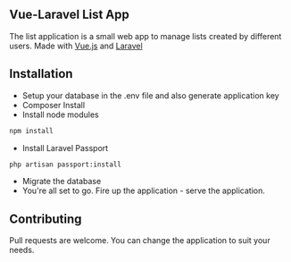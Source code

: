 ## Vue-Laravel List App
The list application is a small web app to manage lists created by different users. Made with [Vue.js](https://vuejs.org/) and [Laravel](https://laravel.com/)

## Installation
- Setup your database in the .env file and also generate application key
- Composer Install 
- Install node modules

```bash
npm install
```

- Install Laravel Passport
```bash
php artisan passport:install
```

- Migrate the database
- You're all set to go. Fire up the application - serve the application.

## Contributing
Pull requests are welcome. You can change the application to suit your needs.